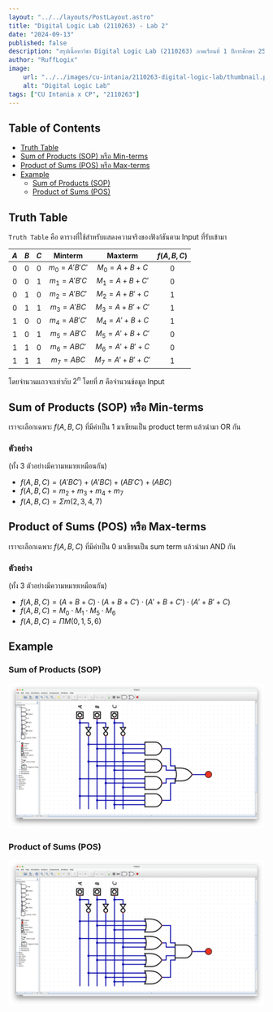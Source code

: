 ```yaml
---
layout: "../../layouts/PostLayout.astro"
title: "Digital Logic Lab (2110263) - Lab 2"
date: "2024-09-13"
published: false
description: "สรุปเนื้อหาวิชา Digital Logic Lab (2110263) ภาคเรียนที่ 1 ปีการศึกษา 2567"
author: "RuffLogix"
image:
    url: "../../images/cu-intania/2110263-digital-logic-lab/thumbnail.png"
    alt: "Digital Logic Lab"
tags: ["CU Intania x CP", "2110263"]
---
```


## Table of Contents

- [Truth Table](#truth-table)
- [Sum of Products (SOP) หรือ Min-terms](#sum-of-products-sop-หรือ-min-terms)
- [Product of Sums (POS) หรือ Max-terms](#product-of-sums-pos-หรือ-max-terms)
- [Example](#example)
  - [Sum of Products (SOP)](#sum-of-products-sop)
  - [Product of Sums (POS)](#product-of-sums-pos)

## Truth Table

`Truth Table` คือ ตารางที่ใช้สำหรับแสดงความจริงของฟังก์ชันตาม Input ที่รับเข้ามา

|$A$|$B$|$C$|$\text{Minterm}$|$\text{Maxterm}$|$f(A, B, C)$|
|:---:|:---:|:---:|:---------:|:---------:|:-----------:|
|$0$|$0$|$0$|$m_0 = A'B'C'$|$M_0 = A+B+C$|$0$|
|$0$|$0$|$1$|$m_1 =A'B'C$|$M_1 = A+B+C'$|$0$|
|$0$|$1$|$0$|$m_2 = A'BC'$|$M_2 = A+B'+C$|$1$|
|$0$|$1$|$1$|$m_3 = A'BC$|$M_3 = A+B'+C'$|$1$|
|$1$|$0$|$0$|$m_4 = AB'C'$|$M_4 = A'+B+C$|$1$|
|$1$|$0$|$1$|$m_5 = AB'C$|$M_5 = A'+B+C'$|$0$|
|$1$|$1$|$0$|$m_6 = ABC'$|$M_6 = A'+B'+C$|$0$|
|$1$|$1$|$1$|$m_7 = ABC$|$M_7 = A'+B'+C'$|$1$|

โดยจำนวนแถวจะเท่ากับ $2^n$ โดยที่ $n$ คือจำนวนข้อมูล Input

## Sum of Products (SOP) หรือ Min-terms

เราจะเลือกเฉพาะ $f(A, B, C)$ ที่มีค่าเป็น 1 มาเขียนเป็น product term แล้วนำมา OR กัน

### ตัวอย่าง

(ทั้ง 3 ตัวอย่างมีความหมายเหมือนกัน)

- $f(A, B, C) = (A'BC') + (A'BC) + (AB'C') + (ABC)$
- $f(A, B, C) = m_2 + m_3 + m_4 + m_7$
- $f(A, B, C) = \Sigma m(2, 3, 4, 7)$

## Product of Sums (POS) หรือ Max-terms

เราจะเลือกเฉพาะ $f(A, B, C)$ ที่มีค่าเป็น 0 มาเขียนเป็น sum term แล้วนำมา AND กัน

### ตัวอย่าง

(ทั้ง 3 ตัวอย่างมีความหมายเหมือนกัน)

- $f(A, B, C) = (A+B+C) \cdot (A+B+C') \cdot (A'+B+C') \cdot (A'+B'+C)$
- $f(A, B, C) = M_0 \cdot M_1 \cdot M_5 \cdot M_6$
- $f(A, B, C) = \Pi M(0, 1, 5, 6)$

## Example

### Sum of Products (SOP)

![SOP](../../../public/images/cu-intania/2110263-digital-logic-lab/lab-2-sop.png)

### Product of Sums (POS)

![SOP](../../../public/images/cu-intania/2110263-digital-logic-lab/lab-2-pos.png)
